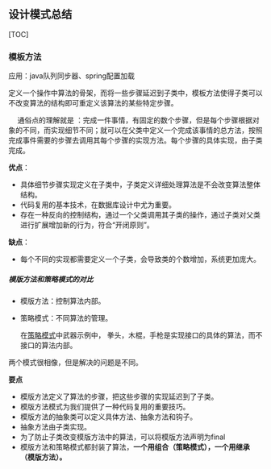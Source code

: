 ## 设计模式总结

[TOC]

### 模板方法

应用：java队列同步器、spring配置加载

​     定义一个操作中算法的骨架，而将一些步骤延迟到子类中，模板方法使得子类可以不改变算法的结构即可重定义该算法的某些特定步骤。

　 通俗点的理解就是 ：完成一件事情，有固定的数个步骤，但是每个步骤根据对象的不同，而实现细节不同；就可以在父类中定义一个完成该事情的总方法，按照完成事件需要的步骤去调用其每个步骤的实现方法。每个步骤的具体实现，由子类完成。

**优点**：

- 具体细节步骤实现定义在子类中，子类定义详细处理算法是不会改变算法整体结构。
- 代码复用的基本技术，在数据库设计中尤为重要。
- 存在一种反向的控制结构，通过一个父类调用其子类的操作，通过子类对父类进行扩展增加新的行为，符合“开闭原则”。

**缺点**：

- 每个不同的实现都需要定义一个子类，会导致类的个数增加，系统更加庞大。

##### 模版方法和策略模式的对比

- 模版方法：控制算法内部。
- 策略模式：不同算法的管理。

   在[策略模式](http://blog.csdn.net/u013565163/article/details/78556287)中武器示例中， 拳头，木棍，手枪是实现接口的具体的算法，而不接口的算法内部。

两个模式很相像，但是解决的问题是不同。

**要点**

- 模版方法定义了算法的步骤，把这些步骤的实现延迟到了子类。
- 模版方法模式为我们提供了一种代码复用的重要技巧。
- 模版方法的抽象类可以定义具体方法、抽象方法和钩子。
- 抽象方法由子类实现。
- 为了防止子类改变模版方法中的算法，可以将模版方法声明为final
- 模版方法和策略模式都封装了算法，**一个用组合（策略模式），一个用继承（模版方法）。**